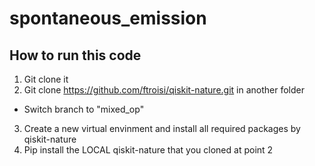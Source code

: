 # spontaneous_emission

## How to run this code
1. Git clone it
2. Git clone https://github.com/ftroisi/qiskit-nature.git in another folder
- Switch branch to "mixed_op"
3. Create a new virtual envinment and install all required packages by qiskit-nature
4. Pip install the LOCAL qiskit-nature that you cloned at point 2
